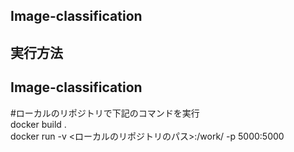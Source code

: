 <h2>Image-classification</h2>
<h2>実行方法</h2><h2>Image-classification</h2>
#ローカルのリポジトリで下記のコマンドを実行<br>
docker build .<br>
docker run -v <ローカルのリポジトリのパス>:/work/ -p 5000:5000 <docker imageのid<br>
